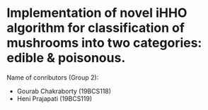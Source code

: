 # Implementation of novel iHHO algorithm for classification of mushrooms into two categories: edible & poisonous.

Name of conributors (Group 2): 

- Gourab Chakraborty (19BCS118)
- Heni Prajapati (19BCS119)
